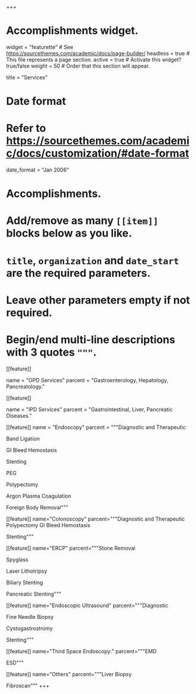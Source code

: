 +++
# Accomplishments widget.
widget = "featurette"  # See https://sourcethemes.com/academic/docs/page-builder/
headless = true  # This file represents a page section.
active = true  # Activate this widget? true/false
weight = 50  # Order that this section will appear.

title = "Services"

# Date format
#   Refer to https://sourcethemes.com/academic/docs/customization/#date-format
date_format = "Jan 2006"

# Accomplishments.
#   Add/remove as many `[[item]]` blocks below as you like.
#   `title`, `organization` and `date_start` are the required parameters.
#   Leave other parameters empty if not required.
#   Begin/end multi-line descriptions with 3 quotes `"""`.


[[feature]]

  name = "OPD Services"
  parcent = "Gastroenterology, Hepatology, Pancreatology."

[[feature]]

 name = "IPD Services"
 parcent = "Gastrointestinal, Liver, Pancreatic Diseases."

[[feature]]
  name = "Endoscopy"
  parcent = """Diagnostic and Therapeutic 

Band Ligation

GI Bleed Hemostasis

Stenting

PEG

Polypectomy

Argon Plasma Coagulation

Foreign Body Removal"""

[[feature]]
name="Colonoscopy"
parcent="""Diagnostic and Therapeutic 
Polypectomy 
GI Bleed Hemostasis

Stenting"""

[[feature]]
name="ERCP"
parcent="""Stone Removal

Spyglass

Laser Lithotripsy 

Biliary Stenting

Pancreatic Stenting"""

[[feature]]
name="Endoscopic Ultrasound"
parcent="""Diagnostic

Fine Needle Biopsy

Cystogastrostromy

Stenting"""

[[feature]]
name="Third Space Endoscopy:"
parcent="""EMD

ESD"""

[[feature]]
name="Others"
parcent="""Liver Biopsy 

Fibroscan"""
+++
